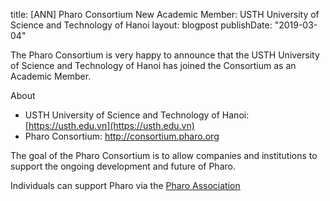 title: [ANN] Pharo Consortium New Academic Member: USTH University of Science and Technology of Hanoilayout: blogpostpublishDate: "2019-03-04"The Pharo Consortium is very happy to announce that the USTH University of Science and Technology of Hanoi has joined the Consortium as an Academic Member.About- USTH University of Science and Technology of Hanoi: [https://usth.edu.vn](https://usth.edu.vn)- Pharo Consortium: http://consortium.pharo.orgThe goal of the Pharo Consortium is to allow companies and institutions to support the ongoing development and future of Pharo.Individuals can support Pharo via the [Pharo Association](http://association.pharo.org)